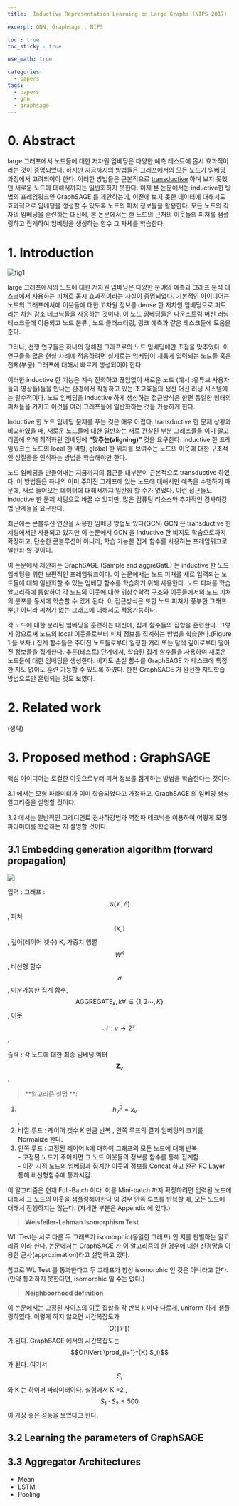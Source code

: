 ```yaml
---
title:  Inductive Representation Learning on Large Graphs (NIPS 2017)

excerpt: GNN, Graphsage , NIPS

toc : true
toc_sticky : true  

use_math: true

categories:
  - papers
tags:
  - papers
  - gnn
  - graphsage
---
```


# 0. Abstract

large 그래프에서 노드들에 대한 저차원 임베딩은 다양한 예측 테스트에 몹시 효과적이라는 것이 증명되었다. 하지만 지금까지의 방법들은 그래프에서의 모든 노드가 임베딩 과정에서 고려되어야 한다. 이러한 방법들은 
근본적으로 [transductive](https://en.wikipedia.org/wiki/Transduction_(machine_learning)) 하며 보지 못했던 새로운 노드에 대해서까지는 일반화하지 못한다. 이제
본 논문에서는 inductive한 방법의 프레임워크인 GraphSAGE 를 제안하는데, 이전에 보지 못한 데이터에
대해서도 효과적으로 임베딩을 생성할 수 있도록 노드의 피쳐 정보들을 활용한다. 모든 노드의 각자의 임베딩을 훈련하는 대신에, 
본 논문에서는 한 노드의 근처의 이웃들의 피쳐를 샘플링하고 집계하여
임베딩을 생성하는 함수 그 자체를 학습한다. 

# 1. Introduction 

![fig1](https://user-images.githubusercontent.com/113276452/243048496-7a3f6e99-44d0-4af9-8672-872bb7b41fcc.png)

large 그래프에서의 노드에 대한 저차원 임베딩은 다양한 분야의 예측과 그래프 분석 테스크에서 사용하는
피쳐로 몹시 효과적이라는 사실이 증명되었다. 기본적인 아이디어는 노드의 그래프에서에 이웃들에 대한 고차원 정보를 
dense 한 저차원 임베딩으로 퍼트리는 차원 감소 테크닉들을 사용하는 것이다. 
이 노드 임베딩들은 다운스트림 머신 러닝 테스크들에 이용되고 노드 분류 , 노드 클러스터링, 링크 예측과 같은
테스크들에 도움을 준다.

그러나, 선행 연구들은 하나의 정해진 그래프로의 노드 임베딩에만 초점을 맞추었다. 이 연구들을 많은 
현실 사례에 적용하려면 실제로는 임베딩이 새롭게 입력되는 노드들 혹은 전체(부분) 그래프에 대해서
빠르게 생성되어야 한다. 

이러한 inductive 한 기능은 계속 진화하고 끊임없이 새로운 노드
(예시 :유튜브 사용자들과 영상들)들을 만나는 환경에서 작동하고 있는 
초고효율의 생산 머신 러닝 시스템에는 필수적이다. 
노드 임베딩을 inductive 하게 생성하는 접근방식은 한편 동일한 형태의 피쳐들을 가지고 
이것을 여러 그래프들에 일반화하는 것을 가능하게 한다. 

Inductive 한 노드 임베딩 문제를 푸는 것은 매우 어렵다. transductive 한 문제 상황과 비교하였을 때, 
새로운 노드들에 대한 일반화는 새로 관찰된 부분 그래프들을 이미 알고리즘에
의해 최적화된 임베딩에 **"맞추는(aligning)"** 것을 요구한다. inductive 한 프레임워크는 
노드의 local 한 역할, global 한 위치를 보여주는 노드의 이웃에 대한 구조적인 성질들을 인식하는 방법을 학습해야만 한다.

노드 임베딩을 만들어내는 지금까지의 접근들 대부분이 근본적으로 transductive 하였다.
이 방법들은 하나의 이미 주어진 그래프에 있는 노드에 대해서만 예측을 수행하기 때문에,
새로 들어오는 데이터에 대해서까지 일반화 할 수가 없었다. 이런 접근들도 inductive 한
문제 세팅으로 바꿀 수 있지만, 많은 컴퓨팅 리소스와 추가적인 경사하강법 단계들을 요구한다.

최근에는 콘볼루션 연산을 사용한 임베딩 방법도 있다(GCN) GCN 은 transductive 한
세팅에서만 사용되고 있지만 이 논문에서 GCN 을 inductive 한 비지도 학습으로까지
확장하고, 단순한 콘볼루션이 아니라, 학습 가능한 집계 함수를 사용하는 프레임워크로 일반화 할 것이다.

이 논문에서 제안하는 GraphSAGE (Sample and aggreGatE) 는 inductive 한 노드 임베딩을 위한
보편적인 프레임워크이다. 이 논문에서는 노드 피쳐를 새로 입력되는 노드들에 대해 일반화할 수 있는 임베딩
함수를 학습하기 위해 사용한다. 노드 피쳐를 학습 알고리즘에 통합하여 각 노드의 이웃에 대한 위상수학적
구조와 이웃들에서의 노드 피쳐의 분포를 동시에 학습할 수 있게 된다. 이 접근방식은 또한 노드 피쳐가 풍부한
그래프뿐만 아니라 피쳐가 없는 그래프에 대해서도 적용가능하다.

각 노드에 대한 분리된 임베딩을 훈련하는 대신에, 집계 함수들의 집합을 훈련한다. 그렇게 함으로써 
노드의 local 이웃들로부터 피쳐 정보를 집계하는 방법을 학습한다.(Figure 1 을 보자.)
집계 함수들은 주어진 노드들로부터 일정한 거리 또는 탐색 깊이로부터 떨어진 정보들을 집계한다.
추론(테스트) 단계에서, 학습된 집계 함수들을 사용하여 새로운 노드들에 대한 임베딩을 생성한다.
비지도 손실 함수를 GraphSAGE 가 테스크에 특정한 지도 없이도 훈련 가능할 수 있도록 하였다.
한편 GraphSAGE 가 완전한 지도학습 방법으로만 훈련되는 것도 보였다. 

# 2. Related work

(생략)

# 3. Proposed method : GraphSAGE

핵심 아이디어는 로컬한 이웃으로부터 피쳐 정보를 집계하는 방법을 학습한다는 것이다.

3.1 에서는 모형 파라미터가 이미 학습되었다고 가정하고, GraphSAGE 의 임베딩 생성 알고리즘을
설명할 것이다.

3.2 에서는 일반적인 그레디언트 경사하강법과 역전파 테크닉을 이용하여 어떻게 모형 파라미터를
학습하는 지 설명할 것이다.

## 3.1 Embedding generation algorithm (forward propagation)

![](https://user-images.githubusercontent.com/113276452/243048562-4764034b-72cc-4b18-be29-cdcf1a042ae8.png)

입력 : 그래프 : $$\mathcal{G(V, E)}$$ , 피쳐 $$\{x_{\mathcal{v}}\}$$ ,
깊이(레이어 갯수) K, 가중치 행렬 $$W^{k}$$, 비선형 함수 $$\sigma$$ , 
미분가능한 집계 함수, $$\text{AGGREGATE}_k, k \forall \in \{1,2 \cdots, K\}$$, 이웃 $$\mathcal{N}: v \rightarrow 2^{\mathcal{V}}$$.

출력 : 각 노드에 대한 최종 임베딩 벡터 $$\mathbf{Z}_v$$.

> **알고리즘 설명 **: 

1. $$h_{v}^0 = x_v$$.
2. 바깥 루프 : 레이어 갯수 K 만큼 반복 , 안쪽 루프의 결과 임베딩의 크기를 Normalize 한다.
3. 안쪽 루프 : 고정된 레이어 k에 대하여 그래프의 모든 노드에 대해 반복 <br> - 고정된 노드가 주어지면 그  노드 이웃들의 정보를 함수를 통해 집계함. <br> - 이전 시점 노드의 임베딩과 집계한 이웃의 정보를 Concat 하고 완전 FC Layer 통해 비선형함수에 통과시킴.

이 알고리즘은 현재 Full-Batch 이다. 이를 Mini-batch 까지 확장하려면 입력된 노드에 대해서
그 노드의 이웃을 샘플링해야한다 이 경우 안쪽 루프를 반복할 때, 모든 노드에 대해서 진행하지는 않는다.
(자세한 부분은 Appendix 에 있다.)

> **Weisfeiler-Lehman Isomorphism Test**

WL Test는 서로 다른 두 그래프가 isomorphic(동일한 그래프) 인 지를 판별하는 알고리즘 이라 한다.
논문에서는 GraphSAGE 가 이 알고리즘의 한 경우에 대한 신경망을 이용한 근사(approximation)라고 설명하고 있다.

참고로 WL Test 를 통과한다고 두 그래프가 항상 isomorphic 인 것은 아니라고 한다.
(만약 통과하지 못한다면, isomorphic 일 수는 없다.)

> **Neighboorhood definition**

이 논문에서는 고정된 사이즈의 이웃 집합을 각 반복 k 마다 다르게, uniform 하게 샘플링하였다.
이렇게 하지 않으면 시간복잡도가 $$O(\lVert \mathcal{V} \rVert)$$ 가 된다.
GraphSAGE 에서의 시간복잡도는 $$O(\lVert \prod_{i=1}^{K} S_i)$$ 가 된다.
여기서 $$S_i$$ 와 K 는 하이퍼 파라미터이다. 실험에서 K =2 , $$S_1 \cdot S_2 \leq 500$$
이 가장 좋은 성능을 보였다고 한다. 


## 3.2 Learning the parameters of GraphSAGE

## 3.3 Aggregator Architectures

- Mean
- LSTM
- Pooling